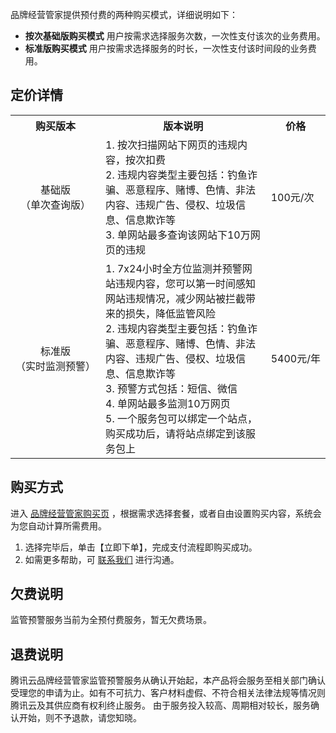 品牌经营管家提供预付费的两种购买模式，详细说明如下：

- **按次基础版购买模式**
  用户按需求选择服务次数，一次性支付该次的业务费用。
- **标准版购买模式**
  用户按需求选择服务的时长，一次性支付该时间段的业务费用。



## 定价详情

<table>
   <tr>
      <th>购买版本</th>
      <th>版本说明</th>
      <th>价格</th>
   </tr>
   <tr>
      <td nowrap="nowrap"> <div align = "center">基础版</div> <div align = "center">（单次查询版）</div> </td>
      <td>1. 按次扫描网站下网页的违规内容，按次扣费 <br>2. 违规内容类型主要包括：钓鱼诈骗、恶意程序、赌博、色情、非法内容、违规广告、侵权、垃圾信息、信息欺诈等<br>3. 单网站最多查询该网站下10万网页的违规 </td>
      <td nowrap="nowrap">100元/次</td>
   </tr>
   <tr>
      <td nowrap="nowrap"><div align = "center">标准版</div> <div align = "center">（实时监测预警）</div> </td>
      <td>1. 7x24小时全方位监测并预警网站违规内容，您可以第一时间感知网站违规情况，减少网站被拦截带来的损失，降低监管风险 <br>2. 违规内容类型主要包括：钓鱼诈骗、恶意程序、赌博、色情、非法内容、违规广告、侵权、垃圾信息、信息欺诈等<br>3. 预警方式包括：短信、微信<br>4. 单网站最多监测10万网页
      <br>5. 一个服务包可以绑定一个站点，购买成功后，请将站点绑定到该服务包上</td>
      <td nowrap="nowrap">5400元/年</td>
   </tr>
   </tr>
</table>





## 购买方式

进入 <a href="https://buy.cloud.tencent.com/bma">品牌经营管家购买页</a> ，根据需求选择套餐，或者自由设置购买内容，系统会为您自动计算所需费用。

1. 选择完毕后，单击【立即下单】，完成支付流程即购买成功。
2. 如需更多帮助，可 <a href="https://cloud.tencent.com/act/event/connect-service">联系我们</a> 进行沟通。

## 欠费说明

监管预警服务当前为全预付费服务，暂无欠费场景。

## 退费说明

腾讯云品牌经营管家监管预警服务从确认开始起，本产品将会服务至相关部门确认受理您的申请为止。如有不可抗力、客户材料虚假、不符合相关法律法规等情况则腾讯云及其供应商有权利终止服务。
由于服务投入较高、周期相对较长，服务确认开始，则不予退款，请您知晓。
